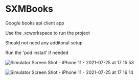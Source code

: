 # SXMBooks
Google books api client app

Use the .xcworkspace to run the project

Should not need any additonal setup

Run the 'pod install' if needed

![Simulator Screen Shot - iPhone 11 - 2021-07-25 at 17 15 53](https://user-images.githubusercontent.com/12504561/126915156-ddab6563-63e6-4cac-b05b-6b8613de3053.png)

![Simulator Screen Shot - iPhone 11 - 2021-07-25 at 17 16 14](https://user-images.githubusercontent.com/12504561/126915157-f4e250b1-140b-4785-97fc-80aaec528961.png)

